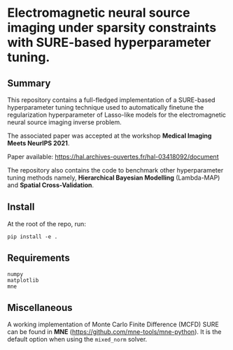 # Electromagnetic neural source imaging under sparsity constraints with SURE-based hyperparameter tuning.

## Summary

This repository contains a full-fledged implementation of a SURE-based hyperparameter tuning technique used
to automatically finetune the regularization hyperparameter of Lasso-like models for the electromagnetic neural 
source imaging inverse problem. 

The associated paper was accepted at the workshop **Medical Imaging Meets NeurIPS 2021**.

Paper available: https://hal.archives-ouvertes.fr/hal-03418092/document

The repository also contains the code to benchmark other hyperparameter tuning methods namely, **Hierarchical Bayesian Modelling**
(Lambda-MAP) and **Spatial Cross-Validation**.

## Install

At the root of the repo, run:

```
pip install -e .
```

## Requirements

```
numpy
matplotlib
mne
```

## Miscellaneous

A working implementation of Monte Carlo Finite Difference (MCFD) SURE can be found in **MNE** (https://github.com/mne-tools/mne-python).
It is the default option when using the `mixed_norm` solver.
